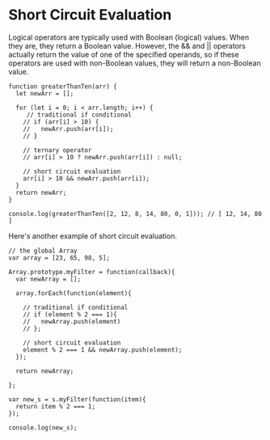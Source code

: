 # Short Circuit Evaluation

Logical operators are typically used with Boolean (logical) values. When they are, they return a Boolean value. However, the && and || operators actually return the value of one of the specified operands, so if these operators are used with non-Boolean values, they will return a non-Boolean value.

```
function greaterThanTen(arr) {
  let newArr = [];
  
  for (let i = 0; i < arr.length; i++) {
  	 // traditional if conditional
    // if (arr[i] > 10) {
    //   newArr.push(arr[i]);
    // }
    
    // ternary operator
    // arr[i] > 10 ? newArr.push(arr[i]) : null;
    
    // short circuit evaluation
    arr[i] > 10 && newArr.push(arr[i]);
  }
  return newArr;
}

console.log(greaterThanTen([2, 12, 8, 14, 80, 0, 1])); // [ 12, 14, 80 ]
```

Here's another example of  short circuit evaluation.

```
// the global Array
var array = [23, 65, 98, 5];

Array.prototype.myFilter = function(callback){
  var newArray = [];

  array.forEach(function(element){
  
    // traditional if conditional
    // if (element % 2 === 1){
    //   newArray.push(element)
    // };
  
  	// short circuit evaluation
    element % 2 === 1 && newArray.push(element);
  });

  return newArray;

};

var new_s = s.myFilter(function(item){
  return item % 2 === 1;
});

console.log(new_s);
```

